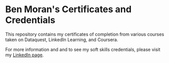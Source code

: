 # Ben Moran's Certificates and Credentials

This repository contains my certificates of completion from various courses taken on Dataquest, LinkedIn Learning, and Coursera. 

For more information and and to see my soft skills credentials, please visit my [LinkedIn page](https://www.linkedin.com/in/ben-moran-ph-d-83a449175/).